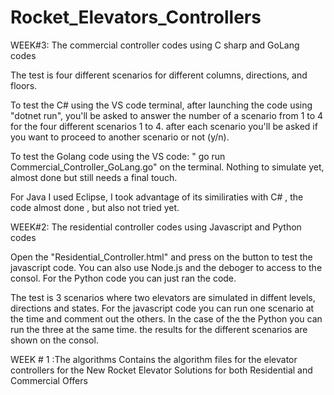 # Rocket_Elevators_Controllers

WEEK#3: The commercial controller codes using C sharp and GoLang codes

The test is four different scenarios for different columns, directions, and floors.

To test the C# using the VS code terminal, after launching the code using "dotnet run", you'll be asked to answer the number of a scenario from 1 to 4 for the four different scenarios 1 to 4. after each scenario you'll be asked  if you want to proceed to another scenario or not (y/n).

To test the Golang code using the VS code: " go run Commercial_Controller_GoLang.go" on the terminal. Nothing to simulate yet, almost done but still needs a final touch. 

For Java I used Eclipse, I took advantage of its similiraties with C# , the code almost done , but also not tried yet.


WEEK#2: The residential controller codes using Javascript and Python codes

Open the "Residential_Controller.html" and press on the button to test the javascript code. You can also use Node.js and the deboger to access to the consol. For the Python code you can just ran the code.

The test is 3 scenarios where two elevators are simulated in diffent levels, directions and states. For the javascript code you can run one scenario at the time and comment out the others. In the case of the the Python you can run the three at the same time. the results for the different scenarios are shown on the consol.


WEEK # 1 :The algorithms
Contains the algorithm files for the elevator controllers for the New Rocket Elevator Solutions for both Residential and Commercial Offers
